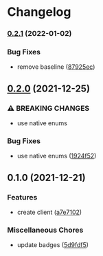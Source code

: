 # Changelog

### [0.2.1](https://www.github.com/brokeyourbike/uba-api-client-php/compare/v0.2.0...v0.2.1) (2022-01-02)


### Bug Fixes

* remove baseline ([87925ec](https://www.github.com/brokeyourbike/uba-api-client-php/commit/87925ecb66401490e38b2ed18794e4ae58d8da38))

## [0.2.0](https://www.github.com/brokeyourbike/uba-api-client-php/compare/v0.1.0...v0.2.0) (2021-12-25)


### ⚠ BREAKING CHANGES

* use native enums

### Bug Fixes

* use native enums ([1924f52](https://www.github.com/brokeyourbike/uba-api-client-php/commit/1924f52fd83cc712e0e8e0c076242751f0d343f2))

## 0.1.0 (2021-12-21)


### Features

* create client ([a7e7102](https://www.github.com/brokeyourbike/uba-api-client-php/commit/a7e71022af639acc9f7bc052c94636160d4e7585))


### Miscellaneous Chores

* update badges ([5d9fdf5](https://www.github.com/brokeyourbike/uba-api-client-php/commit/5d9fdf596a7c6ad16a8d0fe4d1baa89b83de58f3))
